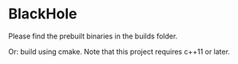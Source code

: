 # BlackHole

Please find the prebuilt binaries in the builds folder.

Or: build using cmake. Note that this project requires c++11 or later.
